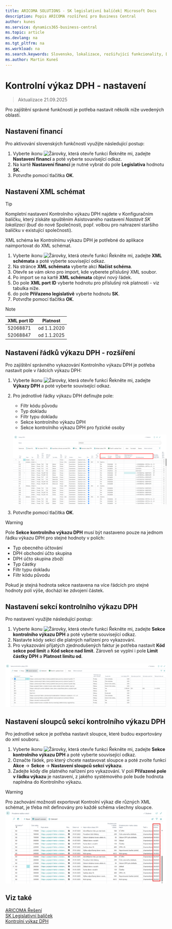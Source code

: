 ```yaml
---
title: ARICOMA SOLUTIONS - SK legislativní balíček| Microsoft Docs
description: Popis ARICOMA rozšíření pro Business Central
author: kunes
ms.service: dynamics365-business-central
ms.topic: article
ms.devlang: na
ms.tgt_pltfrm: na
ms.workload: na
ms.search.keywords: Slovensko, lokalizace, rozšiřující funkcionality, DPH
ms.author: Martin Kuneš
---
```


# Kontrolní výkaz DPH - nastavení

> Aktualizace 21.09.2025

Pro zajištění správné funkčnosti je potřeba nastavit několik níže uvedených oblastí.

## Nastavení financí

Pro aktivování slovenských funkčností využijte následující postup:

1. Vyberte ikonu ![Žárovky, která otevře funkci Řekněte mi](media/ui-search/search_small.png "Řekněte mi, co chcete dělat"), zadejte **Nastavení financí** a poté vyberte související odkaz.
2. Na kartě **Nastavení financí** je nutné vybrat do pole **Legislativa** hodnotu **SK**.
3. Potvrďte pomocí tlačítka **OK**.

## Nastavení XML schémat

> [!TIP]
> Kompletní nastavení Kontrolního výkazu DPH najdete v Konfiguračním balíčku, který získáte spuštěním Asistovaného nastavení *Nastavit SK lokalizaci* (buď do nové Společnosti, popř. volbou pro nahrazení staršího balíčku v existující společnosti).

XML schéma ke Kontrolnímu výkazu DPH je potřebné do aplikace naimportovat do XML schémat.

1. Vyberte ikonu ![Žárovky, která otevře funkci Řekněte mi](media/ui-search/search_small.png "Řekněte mi, co chcete dělat"), zadejte **XML schémata** a poté vyberte související odkaz.
2. Na stránce **XML schémata** vyberte akci **Načíst schéma**.
3. Otevře se vám okno pro import, kde vyberete příslušný XML soubor.
4. Po import se na kartě **XML schémata** objeví nový řádek.
5. Do pole **XML port ID** vyberte hodnotu pro příslušný rok platnosti - viz tabulka níže.
6. do pole **Přiřazeno legislativě** vyberte hodnotu **SK**.
7. Potvrďte pomocí tlačítka **OK**.

>[!NOTE]
>
> | XML port ID | Platnost    |
> |   --------  | -------     |
> |   52068871  | od 1.1.2020 |
> |   52068847  | od 1.1.2025 |

## Nastavení řádků výkazu DPH - rozšíření

Pro zajištění správného vykazování Kontrolního výkazu DPH je potřeba nastavit pole v řádcích výkazu DPH:

1. Vyberte ikonu ![Žárovky, která otevře funkci Řekněte mi](media/ui-search/search_small.png "Řekněte mi, co chcete dělat"), zadejte **Výkazy DPH** a poté vyberte související odkaz.
2. Pro jednotlivé řádky výkazu DPH definujte pole:

   - Filtr kódu původu
   - Typ dokladu
   - Filtr typu dokladu
   - Sekce kontrolního výkazu DPH
   - Sekce kontrolního výkazu DPH pro fyzické osoby

   ![Import nespolehlivých plátců DPH z xml formátu](media/VAT_check_report.png)

3. Potvrďte pomocí tlačítka **OK**.

> [!WARNING]
> Pole **Sekce kontrolního výkazu DPH** musí být nastaveno pouze na jednom řádku výkazu DPH pro stejné hodnoty v polích:
>
> - Typ obecného účtování
> - DPH obchodní účto skupina
> - DPH účto skupina zboží
> - Typ částky
> - Filtr typu dokladu
> - Filtr kódu původu
>
> Pokud je stejná hodnota sekce nastavena na více řádcích pro stejné hodnoty polí výše, dochází ke zdvojení částek.

## Nastavení sekcí kontrolního výkazu DPH

Pro nastavení využijte následující postup:

1. Vyberte ikonu ![Žárovky, která otevře funkci Řekněte mi](media/ui-search/search_small.png "Řekněte mi, co chcete dělat"), zadejte **Sekce kontrolního výkazu DPH** a poté vyberte související odkaz.
2. Nastavte kódy sekcí dle platných nařízení pro vykazování.
3. Pro vykazování přijatých zjednodušených faktur je potřeba nastavit **Kód sekce pod limit** a **Kód sekce nad limit**. Zároveň se vyplní i pole **Limit částky DPH** a **Platnost limitu od**.

![Import nespolehlivých plátců DPH z xml formátu](media/VAT_check_report_section.png)

## Nastavení sloupců sekcí kontrolního výkazu DPH

Pro jednotlivé sekce je potřeba nastavit sloupce, které budou exportovány do xml souboru.

1. Vyberte ikonu ![Žárovky, která otevře funkci Řekněte mi](media/ui-search/search_small.png "Řekněte mi, co chcete dělat"), zadejte **Sekce kontrolního výkazu DPH** a poté vyberte související odkaz.
2. Označte řádek, pro který chcete nastavovat sloupce a poté zvolte funkci **Akce** -> **Sekce** -> **Nastavení sloupců sekcí výkazu**.
3. Zadejte kódy dle platného nařízení pro vykazování. V poli **Přiřazené pole v řádku výkazu** je nastavení, z jakého systémového pole bude hodnota naplněna do Kontrolního výkazu.

> [!WARNING]
> Pro zachování možnosti exportovat Kontrolní výkaz dle různých XML schémat, je třeba mít definovány pro každé schéma všechny sloupce.
> ![Import nespolehlivých plátců DPH z xml formátu](media/VAT_check_report_section_columns.png)

## Viz také

[ARICOMA Řešení](solutions.md)  
[SK Legislativní balíček](sk-legislative-pack.md)  
[Kontrolní výkaz DPH](sk-vat-check-report-export.md)
